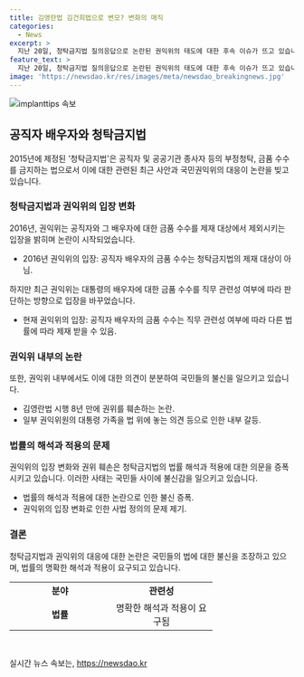 ```yaml
---
title: 김영란법 김건희법으로 변모? 변화의 매직
categories:
  - News
excerpt: >
  지난 20일, 청탁금지법 질의응답으로 논란된 권익위의 태도에 대한 후속 이슈가 뜨고 있습니다. 권익위는 김영란법의 취지에 반해 부정청탁 및 금품 수수를 줄이는 방향으로 규정해왔으나, 최근 김건희 사건을 둘러싸고 그 태도가 변화했습니다. 권익위는 대통령 부인에 대한 금품 수수를 비교적 관대하게 평가하면서 권위를 훼손하고 있다는 지적이 제기되고 있습니다. 300만원짜리 엿도 직무 관련 없으면 괜찮다는 권익위 발언으로 누리꾼들의 비판을 받고 있으며, 권익위 내부의 의견 충돌로 인해 권위를 퇴색시키고 있다는 지적이 나오고 있습니다.
feature_text: >
  지난 20일, 청탁금지법 질의응답으로 논란된 권익위의 태도에 대한 후속 이슈가 뜨고 있습니다. 권익위는 김영란법의 취지에 반해 부정청탁 및 금품 수수를 줄이는 방향으로 규정해왔으나, 최근 김건희 사건을 둘러싸고 그 태도가 변화했습니다. 권익위는 대통령 부인에 대한 금품 수수를 비교적 관대하게 평가하면서 권위를 훼손하고 있다는 지적이 제기되고 있습니다. 300만원짜리 엿도 직무 관련 없으면 괜찮다는 권익위 발언으로 누리꾼들의 비판을 받고 있으며, 권익위 내부의 의견 충돌로 인해 권위를 퇴색시키고 있다는 지적이 나오고 있습니다.
image: 'https://newsdao.kr/res/images/meta/newsdao_breakingnews.jpg'
---
```


<p><img src="https://newsdao.kr/res/images/meta/newsdao_breakingnews.jpg" alt="implanttips 속보" /></p>

<h2 data-ke-size="size26">공직자 배우자와 청탁금지법</h2>

<p data-ke-size="size16">2015년에 제정된 '청탁금지법'은 공직자 및 공공기관 종사자 등의 부정청탁, 금품 수수를 금지하는 법으로서 이에 대한 관련된 최근 사안과 국민권익위의 대응이 논란을 빚고 있습니다.</p>

<h3>청탁금지법과 권익위의 입장 변화</h3>

<p data-ke-size="size16">2016년, 권익위는 공직자와 그 배우자에 대한 금품 수수를 제재 대상에서 제외시키는 입장을 밝히며 논란이 시작되었습니다.</p>

<ul>
  <li>2016년 권익위의 입장: 공직자 배우자의 금품 수수는 청탁금지법의 제재 대상이 아님.</li>
</ul>

<p data-ke-size="size16">하지만 최근 권익위는 대통령의 배우자에 대한 금품 수수를 직무 관련성 여부에 따라 판단하는 방향으로 입장을 바꾸었습니다.</p>

<ul>
  <li>현재 권익위의 입장: 공직자 배우자의 금품 수수는 직무 관련성 여부에 따라 다른 법률에 따라 제재 받을 수 있음.</li>
</ul>

<h3>권익위 내부의 논란</h3>

<p data-ke-size="size16">또한, 권익위 내부에서도 이에 대한 의견이 분분하여 국민들의 불신을 일으키고 있습니다.</p>

<ul>
  <li>김영란법 시행 8년 만에 권위를 훼손하는 논란.</li>
  <li>일부 권익위원의 대통령 가족을 법 위에 놓는 의견 등으로 인한 내부 갈등.</li>
</ul>

<h3>법률의 해석과 적용의 문제</h3>

<p data-ke-size="size16">권익위의 입장 변화와 권위 훼손은 청탁금지법의 법률 해석과 적용에 대한 의문을 증폭시키고 있습니다. 이러한 사태는 국민들 사이에 불신감을 일으키고 있습니다.</p>

<ul>
  <li>법률의 해석과 적용에 대한 논란으로 인한 불신 증폭.</li>
  <li>권익위의 입장 변화로 인한 사법 정의의 문제 제기.</li>
</ul>

<h3>결론</h3>

<p data-ke-size="size16">청탁금지법과 권익위의 대응에 대한 논란은 국민들의 법에 대한 불신을 조장하고 있으며, 법률의 명확한 해석과 적용이 요구되고 있습니다.</p>

<table>
  <colgroup>
    <col width="163" style="width: 122pt;">
    <col width="164" style="mso-width-source:userset;mso-width-alt:6000;width: 123pt;">
  </colgroup>
  <tr style="mso-yfti-irow:0;mso-yfti-firstrow:yes">
    <td style="text-align: center; width: 122pt; height: 17px;"><b>분야</b></td>
    <td style="text-align: center; width: 123pt; height: 17px;"><b>관련성</b></td>
  </tr>
  <tr style="mso-yfti-irow:1">
    <td style="text-align: center; height: 17px;"><b>법률</b></td>
    <td style="text-align: center; height: 17px;">명확한 해석과 적용이 요구됨</td>
  </tr>
</table>

<p data-ke-size="size16">&nbsp;</p>
실시간 뉴스 속보는, <a href="https://newsdao.kr" rel="dofollow">https://newsdao.kr</a>



